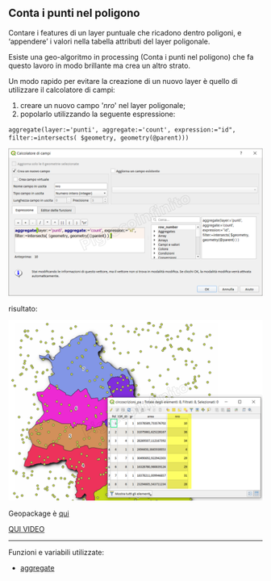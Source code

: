 ## Conta  i punti nel poligono

Contare i features di un layer puntuale che ricadono dentro poligoni, e ‘appendere’ i valori nella tabella attributi del layer poligonale.

Esiste una geo-algoritmo in processing (Conta i punti nel poligono) che fa questo lavoro in modo brillante ma crea un altro strato.

Un modo rapido per evitare la creazione di un nuovo layer è quello di utilizzare il calcolatore di campi:

1. creare un nuovo campo '_nro_' nel layer poligonale;
2. popolarlo utilizzando la seguente espressione: 

```   
aggregate(layer:='punti', aggregate:='count', expression:="id", filter:=intersects( $geometry, geometry(@parent)))
```

[![](../img/esempi/conta_punti_in_poligono/conta_01.png)](../img/esempi/conta_punti_in_poligono/conta_01.png)

risultato:

[![](../img/esempi/conta_punti_in_poligono/conta_02.png)](../img/esempi/conta_punti_in_poligono/conta_02.png)

 Geopackage è [qui](https://github.com/opendatasicilia/HfcQGIS-md/raw/main/docs/esempi/dati_esempi.zip)
 
 [QUI VIDEO](https://youtu.be/vlmnmI6sjAg)

---

Funzioni e variabili utilizzate:

* [aggregate](../gr_funzioni/aggrega/aggrega_unico.md#aggregate)
